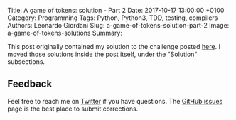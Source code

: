 Title: A game of tokens: solution - Part 2
Date: 2017-10-17 13:00:00 +0100
Category: Programming
Tags: Python, Python3, TDD, testing, compilers
Authors: Leonardo Giordani
Slug: a-game-of-tokens-solution-part-2
Image: a-game-of-tokens-solutions
Summary: 

This post originally contained my solution to the challenge posted [here]({filename}a-game-of-tokens-write-an-interpreter-in-python-with-tdd-part-2.markdown). I moved those solutions inside the post itself, under the "Solution" subsections.

## Feedback

Feel free to reach me on [Twitter](https://twitter.com/thedigicat) if you have questions. The [GitHub issues](https://github.com/TheDigitalCatOnline/thedigitalcatonline.github.com/issues) page is the best place to submit corrections.
